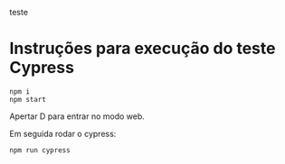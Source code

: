 teste

# Instruções para execução do teste Cypress

```
npm i
npm start
```

Apertar D para entrar no modo web.


Em seguida rodar o cypress:


```
npm run cypress
```
